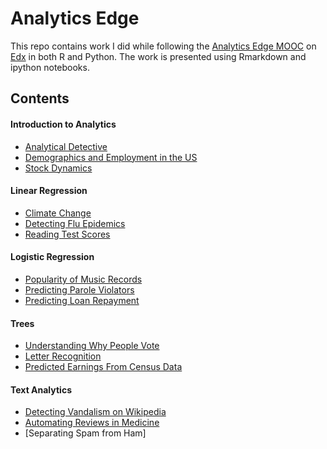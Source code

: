 
Analytics Edge
===
This repo contains work I did while following the [Analytics Edge MOOC](https://www.edx.org/course/analytics-edge-mitx-15-071x-2) on [Edx](edx.org) in both R and Python.  The work is presented using Rmarkdown and ipython notebooks.

## Contents

#### Introduction to Analytics
* [Analytical Detective](https://github.com/JohnBobo/analytics_edge/tree/master/analytical_detective)
* [Demographics and Employment in the US](https://github.com/JohnBobo/analytics_edge/tree/master/demographics_and_employment_in_US)
* [Stock Dynamics](https://github.com/JohnBobo/analytics_edge/tree/master/stock_dynamics)

#### Linear Regression
* [Climate Change](https://github.com/JohnBobo/analytics_edge/tree/master/climate_change)
* [Detecting Flu Epidemics](https://github.com/JohnBobo/analytics_edge/tree/master/detecting_flu_epidemics)
* [Reading Test Scores](https://github.com/JohnBobo/analytics_edge/tree/master/reading_test_scores)

#### Logistic Regression
* [Popularity of Music Records](https://github.com/JohnBobo/analytics_edge/tree/master/popularity_of_music_records)
* [Predicting Parole Violators](https://github.com/JohnBobo/analytics_edge/tree/master/predicting_parole_violators)
* [Predicting Loan Repayment](https://github.com/JohnBobo/analytics_edge/tree/master/predicting_loan_repayment)

#### Trees
* [Understanding Why People Vote](https://github.com/JohnBobo/analytics_edge/tree/master/understanding_why_people_vote)
* [Letter Recognition](https://github.com/JohnBobo/analytics_edge/tree/master/letter_recognition)
* [Predicted Earnings From Census Data](https://github.com/JohnBobo/analytics_edge/tree/master/predicting_earnings_from_census_data)

#### Text Analytics
* [Detecting Vandalism on Wikipedia](https://github.com/JohnBobo/analytics_edge/tree/master/detecting_vandalism_on_wikipedia)
* [Automating Reviews in Medicine](https://github.com/JohnBobo/analytics_edge/tree/master/automating_reviews_in_medicine)
* [Separating Spam from Ham]

